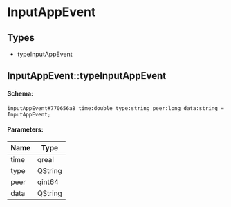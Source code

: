 # InputAppEvent

## Types

* typeInputAppEvent

## InputAppEvent::typeInputAppEvent

#### Schema:

`inputAppEvent#770656a8 time:double type:string peer:long data:string = InputAppEvent;`

#### Parameters:

|Name|Type|
|----|----|
|time|qreal|
|type|QString|
|peer|qint64|
|data|QString|

